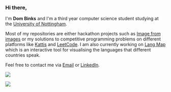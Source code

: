 ### Hi there, 

I'm **Dom Binks** and I'm a third year computer science student studying at the [University of Nottingham](https://www.nottingham.ac.uk/ugstudy/course/Computer-Science-MSci).

Most of my repositories are either hackathon projects such as [Image from images](https://github.com/dombinks/image-from-images) or my solutions to competitive programming problems on different platforms like [Kattis](https://github.com/dombinks/kattis) and [LeetCode](https://github.com/dombinks/leetcode). I am also currently working on [Lang Map](https://github.com/dombinks/lang-map) which is an interactive tool for visualising the languages that different countries speak.

Feel free to contact me via [Email](mailto:contact@dombinks.dev) or [LinkedIn](https://www.linkedin.com/in/dominic-binks-020690220/).

![](https://github-readme-stats.vercel.app/api?username=dombinks&show_icons=true&theme=radical)

![](https://github-readme-stats.vercel.app/api/top-langs/?username=dombinks&theme=radical)
